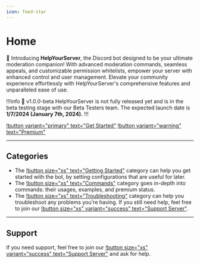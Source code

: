 ```yaml
---
icon: feed-star
---
```


# Home
:wave: Introducing **HelpYourServer**, the Discord bot designed to be your ultimate moderation companion! With advanced moderation commands, seamless appeals, and customizable permission whitelists, empower your server with enhanced control and user management. Elevate your community experience effortlessly with HelpYourServer's comprehensive features and unparalleled ease of use.

!!!info 🔖 v1.0.0-beta
HelpYourServer is not fully released yet and is in the beta testing stage with our Beta Testers team. The expected launch date is **1/7/2024 (January 7th, 2024).**
!!!


[!button variant="primary" text="Get Started"](getting-started.md) [!button variant="warning" text="Premium"](https://manager.nziie.xyz/premium)

---

## Categories
- The [!button size="xs" text="Getting Started"](getting-started.md) category can help you get started with the bot, by setting configurations that are useful for later.
- The [!button size="xs" text="Commands"](commands/) category goes in-depth into commands: their usages, examples, and premium status.
- The [!button size="xs" text="Troubleshooting"](troubleshooting.md) category can help you troubleshoot any problems you're having. If you still need help, feel free to join our [!button size="xs" variant="success" text="Support Server"](https://manager.nziie.xyz/support).

---

## Support
If you need support, feel free to join our [!button size="xs" variant="success" text="Support Server"](https://manager.nziie.xyz) and ask for help.
